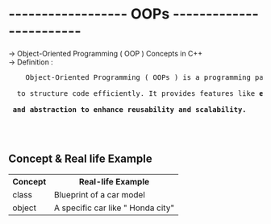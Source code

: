 # ------------------ OOPs ------------------------
-> Object-Oriented Programming ( OOP ) Concepts in C++
<br>
-> Definition :
<pre>    Object-Oriented Programming ( OOPs ) is a programming paradigm that uses objects and classes
<br>  to structure code efficiently. It provides features like <b>encapsulation, inheritance, polymorphism,
 <br> and abstraction to enhance reusability and scalability.
</pre>
<br>
<br>
<h2> Concept & Real life Example </h2>
<table>
    <tr>
    <th> Concept </th>
    <th>Real-life Example</th>
    </tr>
    <tr> 
    <td>class</td>
    <td> Blueprint of a car model </td>
    </tr>
    <tr>
    <td> object</td>
    <td> A specific car like " Honda city" </td>
    </tr>

</table>